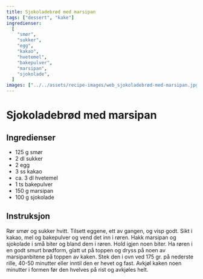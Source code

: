 ```yaml
---
title: Sjokoladebrød med marsipan
tags: ["dessert", "kake"]
ingredienser:
  [
    "smør",
    "sukker",
    "egg",
    "kakao",
    "hvetemel",
    "bakepulver",
    "marsipan",
    "sjokolade",
  ]
images: ["../../assets/recipe-images/web_sjokoladebrød-med-marsipan.jpg"]
---
```


# Sjokoladebrød med marsipan

## Ingredienser

- 125 g smør
- 2 dl sukker
- 2 egg
- 3 ss kakao
- ca. 3 dl hvetemel
- 1 ts bakepulver
- 150 g marsipan
- 100 g sjokolade

## Instruksjon

Rør smør og sukker hvitt. Tilsett eggene, ett av gangen, og visp godt. Sikt i kakao, mel og bakepulver og vend det inn i røren. Hakk marsipan og sjokolade i små biter og bland dem i røren. Hold igjen noen biter. Ha røren i en godt smurt brødform, glatt ut på toppen og dryss på noen av marsipanbitene på toppen av kaken. Stek den i ovn ved 175 gr. på nederste rille, 40-50 minutter eller inntil den er hevet og fast. Avkjøl kaken noen minutter i formen før den hvelves på rist og avkjøles helt.

